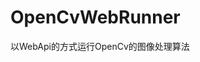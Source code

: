 <!--
 * @Author: SpenserCai
 * @Date: 2023-06-29 10:27:02
 * @version: 
 * @LastEditors: SpenserCai
 * @LastEditTime: 2023-06-29 10:29:15
 * @Description: file content
-->
# OpenCvWebRunner

以WebApi的方式运行OpenCv的图像处理算法